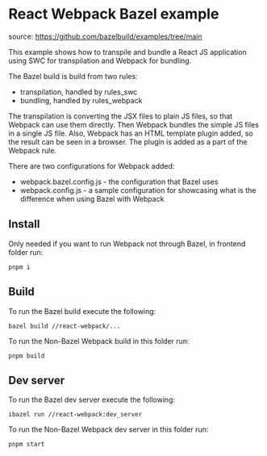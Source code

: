 # React Webpack Bazel example

source: https://github.com/bazelbuild/examples/tree/main

This example shows how to transpile and bundle a React JS application using SWC for transpilation
and Webpack for bundling.

The Bazel build is build from two rules:

- transpilation, handled by rules_swc
- bundling, handled by rules_webpack

The transpilation is converting the JSX files to plain JS files, so that Webpack can use them
directly.
Then Webpack bundles the simple JS files in a single JS file.
Also, Webpack has an HTML template plugin added, so the result can be seen in a browser.
The plugin is added as a part of the Webpack rule.

There are two configurations for Webpack added:

- webpack.bazel.config.js - the configuration that Bazel uses
- webpack.config.js - a sample configuration for showcasing what is the difference when using Bazel
  with Webpack

## Install

Only needed if you want to run Webpack not through Bazel, in frontend folder run:

```shell
pnpm i
```

## Build

To run the Bazel build execute the following:

```shell
bazel build //react-webpack/...
```

To run the Non-Bazel Webpack build in this folder run:

```shell
pnpm build
```

## Dev server

To run the Bazel dev server execute the following:

```shell
ibazel run //react-webpack:dev_server
```

To run the Non-Bazel Webpack dev server in this folder run:

```shell
pnpm start
```
